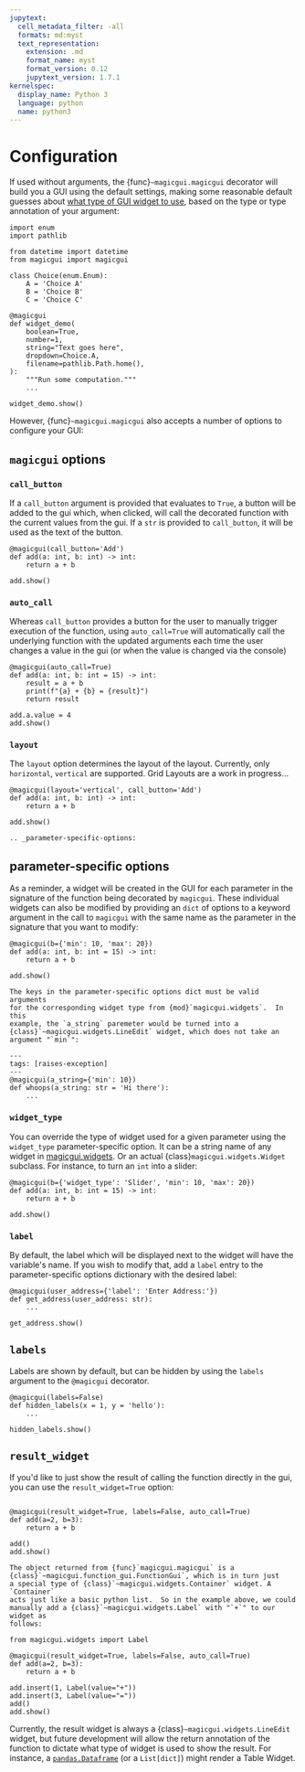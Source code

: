 ```yaml
---
jupytext:
  cell_metadata_filter: -all
  formats: md:myst
  text_representation:
    extension: .md
    format_name: myst
    format_version: 0.12
    jupytext_version: 1.7.1
kernelspec:
  display_name: Python 3
  language: python
  name: python3
---
```


# Configuration

If used without arguments, the {func}`~magicgui.magicgui` decorator will build
you a GUI using the default settings, making some reasonable default guesses
about [what type of GUI widget to use](types_widgets), based on the type or
type annotation of your argument:

```{code-cell} python
import enum
import pathlib

from datetime import datetime
from magicgui import magicgui

class Choice(enum.Enum):
    A = 'Choice A'
    B = 'Choice B'
    C = 'Choice C'

@magicgui
def widget_demo(
    boolean=True,
    number=1,
    string="Text goes here",
    dropdown=Choice.A,
    filename=pathlib.Path.home(),
):
    """Run some computation."""
    ...

widget_demo.show()
```

However, {func}`~magicgui.magicgui` also accepts a number of options to
configure your GUI:

## `magicgui` options

### `call_button`

If a `call_button` argument is provided that evaluates to `True`, a button will
be added to the gui which, when clicked, will call the decorated function with
the current values from the gui.  If a `str` is provided to `call_button`, it
will be used as the text of the button.

```{code-cell} python
@magicgui(call_button='Add')
def add(a: int, b: int) -> int:
    return a + b

add.show()
```

### `auto_call`

Whereas `call_button` provides a button for the user to manually trigger
execution of the function, using `auto_call=True` will automatically call
the underlying function with the updated arguments each time the user
changes a value in the gui (or when the value is changed via the console)

```{code-cell} python
@magicgui(auto_call=True)
def add(a: int, b: int = 15) -> int:
    result = a + b
    print(f"{a} + {b} = {result}")
    return result

add.a.value = 4
add.show()
```

### `layout`

The `layout` option determines the layout of the layout.
Currently, only `horizontal`, `vertical` are supported. Grid Layouts are a work
in progress...

```{code-cell} python
@magicgui(layout='vertical', call_button='Add')
def add(a: int, b: int) -> int:
    return a + b

add.show()
```

```{eval-rst}
.. _parameter-specific-options:
```

## parameter-specific options

As a reminder, a widget will be created in the GUI for each parameter in the
signature of the function being decorated by `magicgui`.  These individual widgets
can also be modified by providing an `dict` of options to a keyword argument in
the call to `magicgui` with the same name as the parameter in the signature that
you want to modify:

```{code-cell} python
@magicgui(b={'min': 10, 'max': 20})
def add(a: int, b: int = 15) -> int:
    return a + b

add.show()
```

```{caution}
The keys in the parameter-specific options dict must be valid arguments
for the corresponding widget type from {mod}`magicgui.widgets`.  In this
example, the `a_string` paremeter would be turned into a
{class}`~magicgui.widgets.LineEdit` widget, which does not take an
argument "`min`":
```

```{code-cell} python
---
tags: [raises-exception]
---
@magicgui(a_string={'min': 10})
def whoops(a_string: str = 'Hi there'):
    ...
```

### `widget_type`

You can override the type of widget used for a given parameter using the
`widget_type` parameter-specific option.  It can be a string name of any
widget in [magicgui.widgets](magicgui.widgets).  Or an actual
{class}`magicgui.widgets.Widget` subclass.  For instance, to turn an
`int` into a slider:

```{code-cell} python
@magicgui(b={'widget_type': 'Slider', 'min': 10, 'max': 20})
def add(a: int, b: int = 15) -> int:
    return a + b

add.show()
```

### `label`

By default, the label which will be displayed next to the widget will have the
variable's name. If you wish to modify that, add a `label` entry to the
parameter-specific options dictionary with the desired label:

```{code-cell} python
@magicgui(user_address={'label': 'Enter Address:'})
def get_address(user_address: str):
    ...

get_address.show()
```

## `labels`

Labels are shown by default, but can be hidden by using the `labels` argument
to the `@magicgui` decorator.

```{code-cell} python
@magicgui(labels=False)
def hidden_labels(x = 1, y = 'hello'):
    ...

hidden_labels.show()
```

## `result_widget`

If you'd like to just show the result of calling the function directly
in the gui, you can use the `result_widget=True` option:

```{code-cell} python

@magicgui(result_widget=True, labels=False, auto_call=True)
def add(a=2, b=3):
    return a + b

add()
add.show()
```

```{tip}
The object returned from {func}`magicgui.magicgui` is a
{class}`~magicgui.function_gui.FunctionGui`, which is in turn just
a special type of {class}`~magicgui.widgets.Container` widget. A `Container`
acts just like a basic python list.  So in the example above, we could
manually add a {class}`~magicgui.widgets.Label` with "`+`" to our widget as
follows:
```

```{code-cell} python
from magicgui.widgets import Label

@magicgui(result_widget=True, labels=False, auto_call=True)
def add(a=2, b=3):
    return a + b

add.insert(1, Label(value="+"))
add.insert(3, Label(value="="))
add()
add.show()
```

Currently, the result widget is always a {class}`~magicgui.widgets.LineEdit`
widget, but future development will allow the return annotation of the function
to dictate what type of widget is used to show the result.  For instance, a
[`pandas.Dataframe`](https://pandas.pydata.org/pandas-docs/stable/reference/api/pandas.DataFrame.html)
(or a `List[dict]`) might render a Table Widget.
